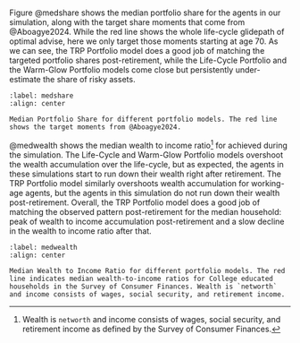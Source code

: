 ```{include} parameters.tex
```

Figure @medshare shows the median portfolio share for the agents in our simulation, along with the target share moments that come from @Aboagye2024. While the red line shows the whole life-cycle glidepath of optimal advise, here we only target those moments starting at age 70. As we can see, the TRP Portfolio model does a good job of matching the targeted portfolio shares post-retirement, while the Life-Cycle Portfolio and the Warm-Glow Portfolio models come close but persistently under-estimate the share of risky assets.

```{figure} figures/median_share
:label: medshare
:align: center 

Median Portfolio Share for different portfolio models. The red line shows the target moments from @Aboagye2024. 
```

@medwealth shows the median wealth to income ratio[^wtoy] for achieved during the simulation. The Life-Cycle and Warm-Glow Portfolio models overshoot the wealth accumulation over the life-cycle, but as expected, the agents in these simulations start to run down their wealth right after retirement. The TRP Portfolio model similarly overshoots wealth accumulation for working-age agents, but the agents in this simulation do not run down their wealth post-retirement. Overall, the TRP Portfolio model does a good job of matching the observed pattern post-retirement for the median household: peak of wealth to income accumulation post-retirement and a slow decline in the wealth to income ratio after that.

[^wtoy]: Wealth is `networth` and income consists of wages, social security, and retirement income as defined by the Survey of Consumer Finances.

```{figure} figures/median_wealth
:label: medwealth
:align: center 

Median Wealth to Income Ratio for different portfolio models. The red line indicates median wealth-to-income ratios for College educated households in the Survey of Consumer Finances. Wealth is `networth` and income consists of wages, social security, and retirement income. 
```

